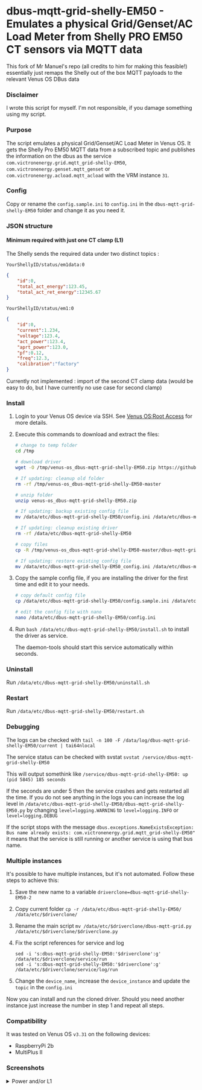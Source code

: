 # dbus-mqtt-grid-shelly-EM50 - Emulates a physical Grid/Genset/AC Load Meter from Shelly PRO EM50 CT sensors via MQTT data
This fork of Mr Manuel's repo (all credits to him for making this feasible!) essentially just remaps the Shelly out of the box MQTT payloads to the relevant Venus OS DBus data

### Disclaimer

I wrote this script for myself. I'm not responsible, if you damage something using my script.

### Purpose

The script emulates a physical Grid/Genset/AC Load Meter in Venus OS. It gets the Shelly Pro EM50 MQTT data from a subscribed topic and publishes the information on the dbus as the service `com.victronenergy.grid.mqtt_grid-shelly-EM50`, `com.victronenergy.genset.mqtt_genset` or `com.victronenergy.acload.mqtt_acload` with the VRM instance `31`.

### Config

Copy or rename the `config.sample.ini` to `config.ini` in the `dbus-mqtt-grid-shelly-EM50` folder and change it as you need it.

### JSON structure

#### Minimum required with just one CT clamp (L1)
The Shelly sends the required data under two distinct topics :

    YourShellyID/status/em1data:0
```json
{
    "id":0,
    "total_act_energy":123.45,
    "total_act_ret_energy":12345.67
}
```

    YourShellyID/status/em1:0
```json
{
    "id":0,
    "current":1.234,
    "voltage":123.4,
    "act_power":123.4,
    "aprt_power":123.0,
    "pf":0.12,
    "freq":12.3,
    "calibration":"factory"
}
```

Currently not implemented : import of the second CT clamp data (would be easy to do, but I have currently no use case for second clamp)

### Install

1. Login to your Venus OS device via SSH. See [Venus OS:Root Access](https://www.victronenergy.com/live/ccgx:root_access#root_access) for more details.

2. Execute this commands to download and extract the files:

    ```bash
    # change to temp folder
    cd /tmp

    # download driver
    wget -O /tmp/venus-os_dbus-mqtt-grid-shelly-EM50.zip https://github.com/Zaphod-dev/venus-os_dbus-mqtt-grid-shelly-EM50/archive/refs/heads/master.zip

    # If updating: cleanup old folder
    rm -rf /tmp/venus-os_dbus-mqtt-grid-shelly-EM50-master

    # unzip folder
    unzip venus-os_dbus-mqtt-grid-shelly-EM50.zip

    # If updating: backup existing config file
    mv /data/etc/dbus-mqtt-grid-shelly-EM50/config.ini /data/etc/dbus-mqtt-grid-shelly-EM50_config.ini

    # If updating: cleanup existing driver
    rm -rf /data/etc/dbus-mqtt-grid-shelly-EM50

    # copy files
    cp -R /tmp/venus-os_dbus-mqtt-grid-shelly-EM50-master/dbus-mqtt-grid-shelly-EM50/ /data/etc/

    # If updating: restore existing config file
    mv /data/etc/dbus-mqtt-grid-shelly-EM50_config.ini /data/etc/dbus-mqtt-grid-shelly-EM50/config.ini
    ```

3. Copy the sample config file, if you are installing the driver for the first time and edit it to your needs.

    ```bash
    # copy default config file
    cp /data/etc/dbus-mqtt-grid-shelly-EM50/config.sample.ini /data/etc/dbus-mqtt-grid-shelly-EM50/config.ini

    # edit the config file with nano
    nano /data/etc/dbus-mqtt-grid-shelly-EM50/config.ini
    ```

4. Run `bash /data/etc/dbus-mqtt-grid-shelly-EM50/install.sh` to install the driver as service.

   The daemon-tools should start this service automatically within seconds.

### Uninstall

Run `/data/etc/dbus-mqtt-grid-shelly-EM50/uninstall.sh`

### Restart

Run `/data/etc/dbus-mqtt-grid-shelly-EM50/restart.sh`

### Debugging

The logs can be checked with `tail -n 100 -F /data/log/dbus-mqtt-grid-shelly-EM50/current | tai64nlocal`

The service status can be checked with svstat `svstat /service/dbus-mqtt-grid-shelly-EM50`

This will output somethink like `/service/dbus-mqtt-grid-shelly-EM50: up (pid 5845) 185 seconds`

If the seconds are under 5 then the service crashes and gets restarted all the time. If you do not see anything in the logs you can increase the log level in `/data/etc/dbus-mqtt-grid-shelly-EM50/dbus-mqtt-grid-shelly-EM50.py` by changing `level=logging.WARNING` to `level=logging.INFO` or `level=logging.DEBUG`

If the script stops with the message `dbus.exceptions.NameExistsException: Bus name already exists: com.victronenergy.grid.mqtt_grid-shelly-EM50"` it means that the service is still running or another service is using that bus name.

### Multiple instances

It's possible to have multiple instances, but it's not automated. Follow these steps to achieve this:

1. Save the new name to a variable `driverclone=dbus-mqtt-grid-shelly-EM50-2`

2. Copy current folder `cp -r /data/etc/dbus-mqtt-grid-shelly-EM50/ /data/etc/$driverclone/`

3. Rename the main script `mv /data/etc/$driverclone/dbus-mqtt-grid.py /data/etc/$driverclone/$driverclone.py`

4. Fix the script references for service and log
    ```
    sed -i 's:dbus-mqtt-grid-shelly-EM50:'$driverclone':g' /data/etc/$driverclone/service/run
    sed -i 's:dbus-mqtt-grid-shelly-EM50:'$driverclone':g' /data/etc/$driverclone/service/log/run
    ```

5. Change the `device_name`, increase the `device_instance` and update the `topic` in the `config.ini`

Now you can install and run the cloned driver. Should you need another instance just increase the number in step 1 and repeat all steps.

### Compatibility

It was tested on Venus OS `v3.31` on the following devices:

* RaspberryPi 2b
* MultiPlus II

### Screenshots

<details><summary>Power and/or L1</summary>

![Grid power L1 - pages](/screenshots/grid_power_L1_pages.png)
![Grid power L1 - device list](/screenshots/grid_power_L1_device-list.png)
![Grid power L1 - device list - mqtt grid 1](/screenshots/grid_power_L1_device-list_mqtt-grid-1.png)
![Grid power L1 - device list - mqtt grid 2](/screenshots/grid_power_L1_device-list_mqtt-grid-2.png)

</details>
